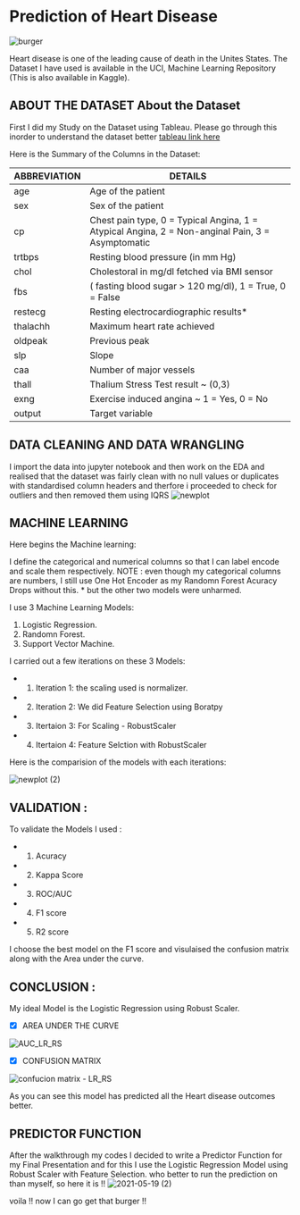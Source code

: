 # Prediction of Heart Disease

![burger](https://images.unsplash.com/photo-1571805618149-3a772570ebcd?ixid=MnwxMjA3fDB8MHxwaG90by1wYWdlfHx8fGVufDB8fHx8&ixlib=rb-1.2.1&auto=format&fit=crop&w=1050&q=80)

Heart disease is one of the leading cause of death in the Unites States. The Dataset I have used is available in the UCI, Machine Learning Repository (This is also available in Kaggle). 

## ABOUT THE DATASET About the Dataset

First I did my Study on the Dataset using Tableau. Please go through this inorder to understand the dataset better [ tableau link here ](https://public.tableau.com/profile/prebitha.staphney.abraham#!/vizhome/HeartDiseaseDatasetStudy/cardiaccatheterization?publish=yes)

Here is the Summary of the Columns in the Dataset:


|   ABBREVIATION    |                                          DETAILS                                               |    
|-------------------|------------------------------------------------------------------------------------------------|
|  age              |       Age of the patient                                                                       |
|  sex              |       Sex of the patient                                                                       |
|  cp               |Chest pain type, 0 = Typical Angina, 1 = Atypical Angina, 2 = Non-anginal Pain, 3 = Asymptomatic|
|  trtbps           |  Resting blood pressure (in mm Hg)                                                             |   
|  chol             |     Cholestoral in mg/dl fetched via BMI sensor                                                |
|  fbs              |     ( fasting blood sugar > 120 mg/dl), 1 = True, 0 = False                                    |
|  restecg          | Resting electrocardiographic results*                                                          |
|  thalachh         | Maximum heart rate achieved                                                                    |
|  oldpeak          | Previous peak                                                                                  |
|  slp              | Slope                                                                                          |
|  caa              | Number of major vessels                                                                        |
|  thall            | Thalium Stress Test result ~ (0,3)                                                             |
|  exng             | Exercise induced angina ~ 1 = Yes, 0 = No                                                      |
|  output           | Target variable                                                                                |


## DATA CLEANING AND DATA WRANGLING 

I import the data into jupyter notebook and then work on the EDA and realised that the dataset was fairly clean with no null values or duplicates with standardised column headers and therfore i proceeded to check for outliers and then removed them using IQRS
![newplot](https://user-images.githubusercontent.com/81169091/119006536-c404a500-b990-11eb-8b51-1cdf3cb77144.png)

## MACHINE LEARNING 
Here begins the Machine learning: 

I define the categorical and numerical columns so that I can label encode and scale them respectively.
NOTE :  even though my categorical columns are numbers, I still use One Hot Encoder as my Randomn Forest Acuracy Drops without this. * but the other two models were unharmed.

I use 3 Machine Learning Models:
1. Logistic Regression.
2. Randomn Forest.
3. Support Vector Machine.

I carried out a few iterations on these 3 Models:
- 1. Iteration 1: the scaling used is normalizer.
- 2. Iteration 2: We did Feature Selection using Boratpy
- 3. Itertaion 3: For Scaling - RobustScaler
- 4. Itertaion 4: Feature Selction with RobustScaler

 Here is the comparision of the models with each iterations:
 
 ![newplot (2)](https://user-images.githubusercontent.com/81169091/119009105-1777f280-b993-11eb-9507-5b118493184f.png)
 
## VALIDATION :

To validate the Models I used :
 - 1. Acuracy
 - 2. Kappa Score
 - 3. ROC/AUC
 - 4. F1 score
 - 5. R2 score
 
I choose the best model on the F1 score and visulaised the confusion matrix along with the Area under the curve.

## CONCLUSION :

My ideal Model is the Logistic Regression using Robust Scaler. 

- [X] AREA UNDER THE CURVE

![AUC_LR_RS](https://user-images.githubusercontent.com/81169091/119008602-9caed780-b992-11eb-8e5b-b1e9a7ecc576.png)

- [X] CONFUSION MATRIX 

![confucion matrix - LR_RS](https://user-images.githubusercontent.com/81169091/119008606-9d476e00-b992-11eb-9e48-f31c790b8375.png)

As you can see this model has predicted all the Heart disease outcomes better.

## PREDICTOR FUNCTION

After the walkthrough my codes I decided to write a Predictor Function for my Final Presentation and for this I use the Logistic Regression Model using Robust Scaler with Feature Selection.
who better to run the prediction on than myself, so here it is !!
![2021-05-19 (2)](https://user-images.githubusercontent.com/81169091/119011178-15169800-b995-11eb-90a2-ae58ae8916a9.png)


voila !! now I can go get that burger !!
